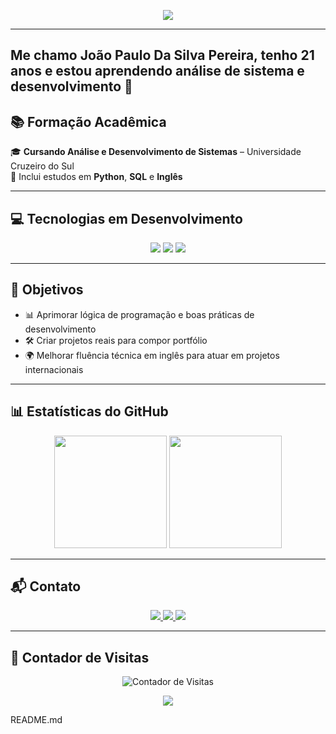 <!-- Banner -->
<!-- Banner -->
<p align="center">
  <img src="https://capsule-render.vercel.app/api?type=waving&color=0:1abc9c,100:3498db&height=200&section=header&text=João%20Paulo%20Silva%20Pereira&fontSize=30&fontColor=fff&animation=fadeIn&fontAlignY=35" />
</p>

---
## Me chamo João Paulo Da Silva Pereira, tenho 21 anos e estou aprendendo análise de sistema e desenvolvimento 🌸

## 📚 Formação Acadêmica
🎓 **Cursando Análise e Desenvolvimento de Sistemas** – Universidade Cruzeiro do Sul  
📘 Inclui estudos em **Python**, **SQL** e **Inglês**

---

## 💻 Tecnologias em Desenvolvimento

<p align="center">
  <img src="https://img.shields.io/badge/Python-3776AB?style=for-the-badge&logo=python&logoColor=white" />
  <img src="https://img.shields.io/badge/SQL-4479A1?style=for-the-badge&logo=postgresql&logoColor=white" />
  <img src="https://img.shields.io/badge/English-0A66C2?style=for-the-badge&logo=google-translate&logoColor=white" />
</p>

---

## 🚀 Objetivos
- 📊 Aprimorar lógica de programação e boas práticas de desenvolvimento  
- 🛠 Criar projetos reais para compor portfólio  
- 🌍 Melhorar fluência técnica em inglês para atuar em projetos internacionais  

---

## 📊 Estatísticas do GitHub

<p align="center">
  <img height="180em" src="https://github-readme-stats.vercel.app/api?username=joaopaulo1211&show_icons=true&theme=tokyonight&include_all_commits=true&count_private=true"/>
  <img height="180em" src="https://github-readme-stats.vercel.app/api/top-langs/?username=joaopaulo1211&layout=compact&langs_count=7&theme=tokyonight"/>
</p>

---

## 📬 Contato

<p align="center">
  <a href="https://www.linkedin.com/in/joaopaulo1211">
    <img src="https://img.shields.io/badge/LinkedIn-0A66C2?style=for-the-badge&logo=linkedin&logoColor=white" />
  </a>
  <a href="https://github.com/joaopaulo1211">
    <img src="https://img.shields.io/badge/GitHub-000?style=for-the-badge&logo=github&logoColor=white" />
  </a>
  <a href="mailto:joaopaulo1211silva@gmail.com">
    <img src="https://img.shields.io/badge/Email-D14836?style=for-the-badge&logo=gmail&logoColor=white" />
  </a>
</p>

---

## 👀 Contador de Visitas

<p align="center">
  <img src="https://komarev.com/ghpvc/?username=joaopaulo1211&color=blue&style=flat-square" alt="Contador de Visitas" />
</p>

<!-- Rodapé -->
<p align="center">
  <img src="https://capsule-render.vercel.app/api?type=waving&color=0:3498db,100:1abc9c&height=120&section=footer"/>
</p>

README.md
